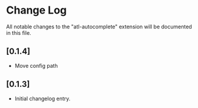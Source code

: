# Change Log

All notable changes to the "atl-autocomplete" extension will be documented in this file.

## [0.1.4]

- Move config path

## [0.1.3]

- Initial changelog entry.
